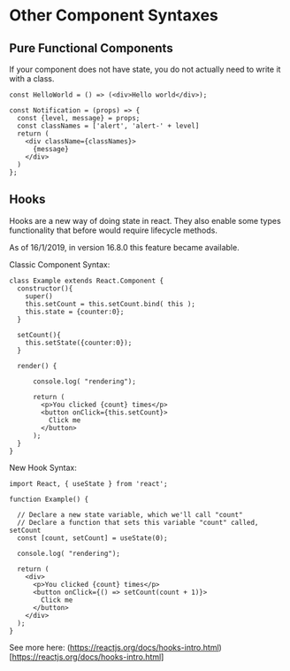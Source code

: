 # Other Component Syntaxes

## Pure Functional Components

If your component does not have state, you do not actually need to write it with a class.

```
const HelloWorld = () => (<div>Hello world</div>);
```

```
const Notification = (props) => {
  const {level, message} = props;
  const classNames = ['alert', 'alert-' + level]
  return (
    <div className={classNames}>
      {message}
    </div>
  )
};
```

## Hooks
Hooks are a new way of doing state in react. They also enable some types functionality that before would require lifecycle methods.

As of 16/1/2019, in version 16.8.0 this feature became available.

Classic Component Syntax:
```
class Example extends React.Component {
  constructor(){
    super()
    this.setCount = this.setCount.bind( this );
    this.state = {counter:0};
  }

  setCount(){
    this.setState({counter:0});
  }

  render() {

      console.log( "rendering");

      return (
        <p>You clicked {count} times</p>
        <button onClick={this.setCount}>
          Click me
        </button>
      );
  }
}
```


New Hook Syntax:
```
import React, { useState } from 'react';

function Example() {

  // Declare a new state variable, which we'll call "count"
  // Declare a function that sets this variable "count" called, setCount
  const [count, setCount] = useState(0);

  console.log( "rendering");

  return (
    <div>
      <p>You clicked {count} times</p>
      <button onClick={() => setCount(count + 1)}>
        Click me
      </button>
    </div>
  );
}
```

See more here: (https://reactjs.org/docs/hooks-intro.html)[https://reactjs.org/docs/hooks-intro.html]
